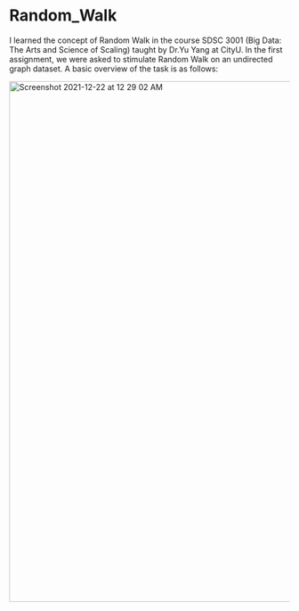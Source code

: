 # Random_Walk
I learned the concept of Random Walk in the course SDSC 3001 (Big Data: The Arts and Science of Scaling) taught by Dr.Yu Yang at CityU. In the first assignment, we were asked to stimulate Random Walk on an undirected graph dataset. A basic overview of the task is as follows:


<img width="934" alt="Screenshot 2021-12-22 at 12 29 02 AM" src="https://user-images.githubusercontent.com/60958440/146965428-e53e11cc-a780-4fe7-9135-b4dd5509f880.png">


